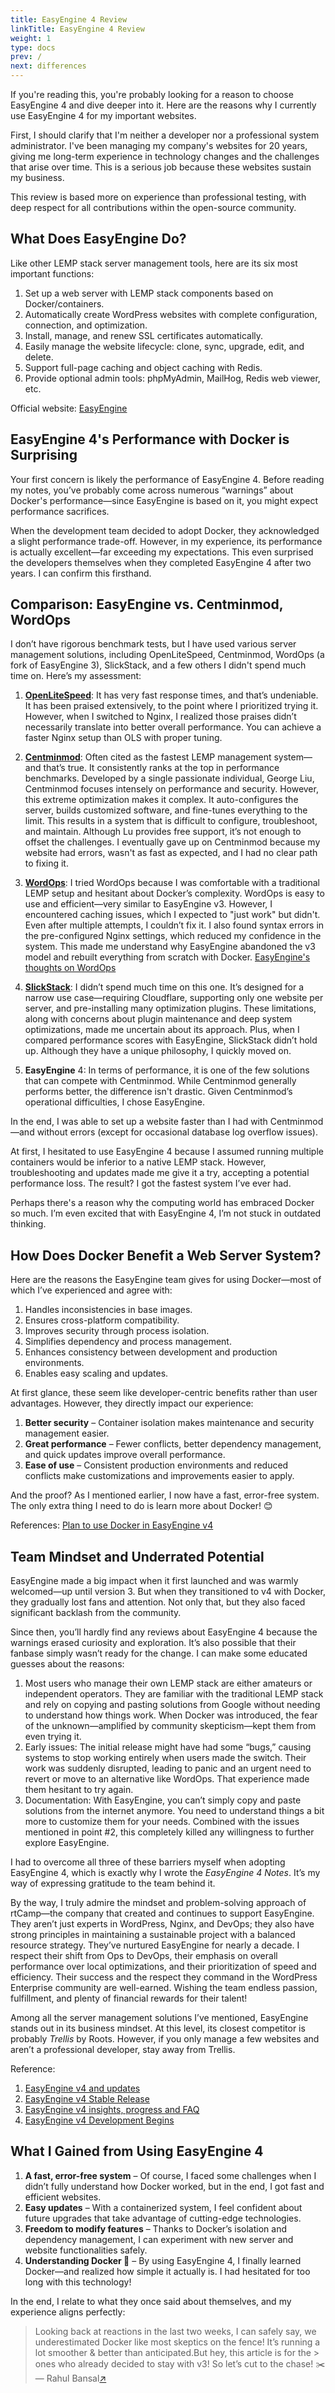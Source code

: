 ```yaml
---
title: EasyEngine 4 Review
linkTitle: EasyEngine 4 Review
weight: 1
type: docs
prev: /
next: differences
---
```


If you're reading this, you're probably looking for a reason to choose EasyEngine 4 and dive deeper into it. Here are the reasons why I currently use EasyEngine 4 for my important websites.  

First, I should clarify that I'm neither a developer nor a professional system administrator. I've been managing my company's websites for 20 years, giving me long-term experience in technology changes and the challenges that arise over time. This is a serious job because these websites sustain my business.  

This review is based more on experience than professional testing, with deep respect for all contributions within the open-source community.  

## What Does EasyEngine Do?

Like other LEMP stack server management tools, here are its six most important functions:  

1. Set up a web server with LEMP stack components based on Docker/containers.  
2. Automatically create WordPress websites with complete configuration, connection, and optimization.  
3. Install, manage, and renew SSL certificates automatically.  
4. Easily manage the website lifecycle: clone, sync, upgrade, edit, and delete.  
5. Support full-page caching and object caching with Redis.  
6. Provide optional admin tools: phpMyAdmin, MailHog, Redis web viewer, etc.  

Official website: [EasyEngine](https://easyengine.io/)  

## EasyEngine 4's Performance with Docker is Surprising

Your first concern is likely the performance of EasyEngine 4. Before reading my notes, you’ve probably come across numerous “warnings” about Docker's performance—since EasyEngine is based on it, you might expect performance sacrifices.  

When the development team decided to adopt Docker, they acknowledged a slight performance trade-off. However, in my experience, its performance is actually excellent—far exceeding my expectations. This even surprised the developers themselves when they completed EasyEngine 4 after two years. I can confirm this firsthand.  

## Comparison: EasyEngine vs. Centminmod, WordOps

I don’t have rigorous benchmark tests, but I have used various server management solutions, including OpenLiteSpeed, Centminmod, WordOps (a fork of EasyEngine 3), SlickStack, and a few others I didn't spend much time on. Here’s my assessment:  

1. **[OpenLiteSpeed](https://openlitespeed.org/)**: It has very fast response times, and that’s undeniable. It has been praised extensively, to the point where I prioritized trying it. However, when I switched to Nginx, I realized those praises didn’t necessarily translate into better overall performance. You can achieve a faster Nginx setup than OLS with proper tuning.  

2. **[Centminmod](https://centminmod.com/)**: Often cited as the fastest LEMP management system—and that’s true. It consistently ranks at the top in performance benchmarks. Developed by a single passionate individual, George Liu, Centminmod focuses intensely on performance and security. However, this extreme optimization makes it complex. It auto-configures the server, builds customized software, and fine-tunes everything to the limit. This results in a system that is difficult to configure, troubleshoot, and maintain. Although Lu provides free support, it’s not enough to offset the challenges. I eventually gave up on Centminmod because my website had errors, wasn't as fast as expected, and I had no clear path to fixing it.  

3. **[WordOps](https://wordops.net/)**: I tried WordOps because I was comfortable with a traditional LEMP setup and hesitant about Docker’s complexity. WordOps is easy to use and efficient—very similar to EasyEngine v3. However, I encountered caching issues, which I expected to "just work" but didn't. Even after multiple attempts, I couldn’t fix it. I also found syntax errors in the pre-configured Nginx settings, which reduced my confidence in the system. This made me understand why EasyEngine abandoned the v3 model and rebuilt everything from scratch with Docker. [EasyEngine's thoughts on WordOps](https://easyengine.io/blog/wordops-easyengine-v3-fork/)  

4. **[SlickStack](https://slickstack.io/)**: I didn’t spend much time on this one. It’s designed for a narrow use case—requiring Cloudflare, supporting only one website per server, and pre-installing many optimization plugins. These limitations, along with concerns about plugin maintenance and deep system optimizations, made me uncertain about its approach. Plus, when I compared performance scores with EasyEngine, SlickStack didn’t hold up. Although they have a unique philosophy, I quickly moved on.  

5. **EasyEngine** 4: In terms of performance, it is one of the few solutions that can compete with Centminmod. While Centminmod generally performs better, the difference isn't drastic. Given Centminmod’s operational difficulties, I chose EasyEngine.  

In the end, I was able to set up a website faster than I had with Centminmod—and without errors (except for occasional database log overflow issues).  

At first, I hesitated to use EasyEngine 4 because I assumed running multiple containers would be inferior to a native LEMP stack. However, troubleshooting and updates made me give it a try, accepting a potential performance loss. The result? I got the fastest system I’ve ever had.  

Perhaps there's a reason why the computing world has embraced Docker so much. I’m even excited that with EasyEngine 4, I’m not stuck in outdated thinking.  

## How Does Docker Benefit a Web Server System?

Here are the reasons the EasyEngine team gives for using Docker—most of which I’ve experienced and agree with:  

1. Handles inconsistencies in base images.  
2. Ensures cross-platform compatibility.  
3. Improves security through process isolation.  
4. Simplifies dependency and process management.  
5. Enhances consistency between development and production environments.  
6. Enables easy scaling and updates.  

At first glance, these seem like developer-centric benefits rather than user advantages. However, they directly impact our experience:  

1. **Better security** – Container isolation makes maintenance and security management easier.  
2. **Great performance** – Fewer conflicts, better dependency management, and quick updates improve overall performance.  
3. **Ease of use** – Consistent production environments and reduced conflicts make customizations and improvements easier to apply.  

And the proof? As I mentioned earlier, I now have a fast, error-free system. The only extra thing I need to do is learn more about Docker! 😊  

References: [Plan to use Docker in EasyEngine v4](https://easyengine.io/blog/how-we-plan-to-use-docker-in-easyengine-v4/)
## Team Mindset and Underrated Potential  

EasyEngine made a big impact when it first launched and was warmly welcomed—up until version 3. But when they transitioned to v4 with Docker, they gradually lost fans and attention. Not only that, but they also faced significant backlash from the community.  

Since then, you’ll hardly find any reviews about EasyEngine 4 because the warnings erased curiosity and exploration. It’s also possible that their fanbase simply wasn’t ready for the change. I can make some educated guesses about the reasons:  

1. Most users who manage their own LEMP stack are either amateurs or independent operators. They are familiar with the traditional LEMP stack and rely on copying and pasting solutions from Google without needing to understand how things work. When Docker was introduced, the fear of the unknown—amplified by community skepticism—kept them from even trying it.  
2. Early issues: The initial release might have had some “bugs,” causing systems to stop working entirely when users made the switch. Their work was suddenly disrupted, leading to panic and an urgent need to revert or move to an alternative like WordOps. That experience made them hesitant to try again.  
3. Documentation: With EasyEngine, you can’t simply copy and paste solutions from the internet anymore. You need to understand things a bit more to customize them for your needs. Combined with the issues mentioned in point #2, this completely killed any willingness to further explore EasyEngine.  

I had to overcome all three of these barriers myself when adopting EasyEngine 4, which is exactly why I wrote the *EasyEngine 4 Notes*. It’s my way of expressing gratitude to the team behind it.  

By the way, I truly admire the mindset and problem-solving approach of rtCamp—the company that created and continues to support EasyEngine. They aren’t just experts in WordPress, Nginx, and DevOps; they also have strong principles in maintaining a sustainable project with a balanced resource strategy. They’ve nurtured EasyEngine for nearly a decade. I respect their shift from Ops to DevOps, their emphasis on overall performance over local optimizations, and their prioritization of speed and efficiency. Their success and the respect they command in the WordPress Enterprise community are well-earned. Wishing the team endless passion, fulfillment, and plenty of financial rewards for their talent!  

Among all the server management solutions I’ve mentioned, EasyEngine stands out in its business mindset. At this level, its closest competitor is probably *Trellis* by Roots. However, if you only manage a few websites and aren’t a professional developer, stay away from Trellis.  

Reference: 
1. [EasyEngine v4 and updates](https://easyengine.io/blog/easyengine-v4-updates/)  
2. [EasyEngine v4 Stable Release](https://easyengine.io/blog/v4-first-stable-release/)
3. [EasyEngine v4 insights, progress and FAQ](https://easyengine.io/blog/easyengine-v4-insights-faq/)
4. [EasyEngine v4 Development Begins](https://easyengine.io/blog/easyengine-v4-development-begins/)

## What I Gained from Using EasyEngine 4  

1. **A fast, error-free system** – Of course, I faced some challenges when I didn’t fully understand how Docker worked, but in the end, I got fast and efficient websites.  
2. **Easy updates** – With a containerized system, I feel confident about future upgrades that take advantage of cutting-edge technologies.  
3. **Freedom to modify features** – Thanks to Docker’s isolation and dependency management, I can experiment with new server and website functionalities safely.  
4. **Understanding Docker 🙂** – By using EasyEngine 4, I finally learned Docker—and realized how simple it actually is. I had hesitated for too long with this technology!  

In the end, I relate to what they once said about themselves, and my experience aligns perfectly:  

> Looking back at reactions in the last two weeks, I can safely say, we underestimated Docker like most skeptics on the fence! It’s running a lot smoother & better than anticipated.But hey, this article is for the > ones who already decided to stay with v3! So let’s cut to the chase! ✂️<br>
> — Rahul Bansal[↗](https://easyengine.io/blog/wordops-easyengine-v3-fork/) 
